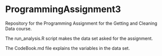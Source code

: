 # ProgrammingAssignment3
Repository for the Programming Assignment for the Getting and Cleaning Data course.

The run_analysis.R script makes the data set asked for the assignment.

The CodeBook.md file explains the variables in the data set.
